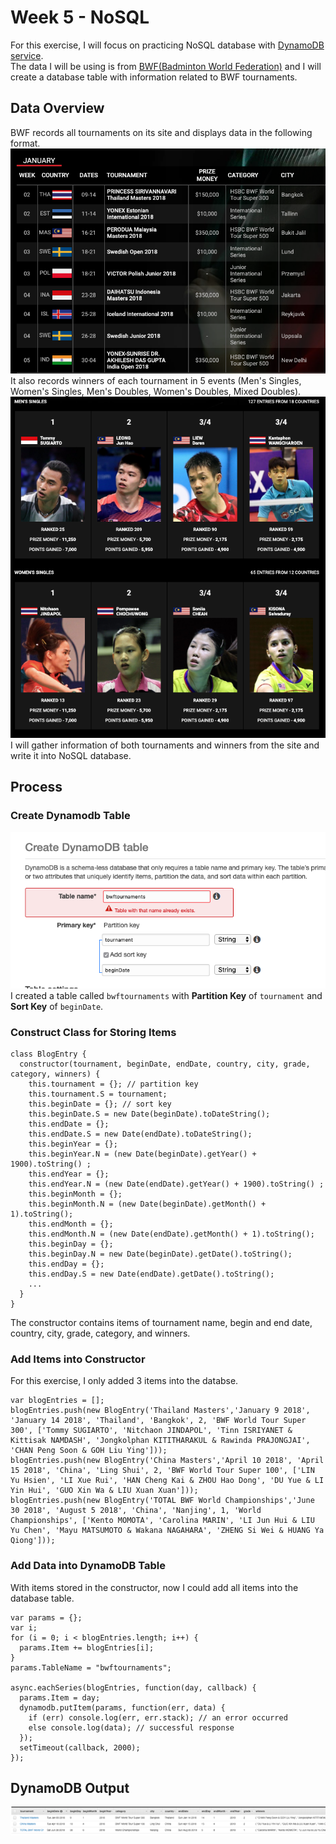 # Week 5 - NoSQL
For this exercise, I will focus on practicing NoSQL database with [DynamoDB service](https://aws.amazon.com/dynamodb/).<br/>
The data I will be using is from [BWF(Badminton World Federation)](https://aws.amazon.com/dynamodb/) and I will create a database table with information related to BWF tournaments.
## Data Overview
BWF records all tournaments on its site and displays data in the following format.
![bwf-events](https://github.com/yiranni/data-structures/blob/master/data-structures/week5/bwf-events.png)
It also records winners of each tournament in 5 events (Men's Singles, Women's Singles, Men's Doubles, Women's Doubles, Mixed Doubles).
![winners](https://github.com/yiranni/data-structures/blob/master/data-structures/week5/bwf-winners.png)
I will gather information of both tournaments and winners from the site and write it into NoSQL database.

## Process
### Create Dynamodb Table
![create table](https://github.com/yiranni/data-structures/blob/master/data-structures/week5/dynamodb-create.png)
I created a table called `bwftournaments` with **Partition Key** of `tournament` and **Sort Key** of `beginDate`.
### Construct Class for Storing Items
```
class BlogEntry {
  constructor(tournament, beginDate, endDate, country, city, grade, category, winners) {
    this.tournament = {}; // partition key
    this.tournament.S = tournament;
    this.beginDate = {}; // sort key
    this.beginDate.S = new Date(beginDate).toDateString();
    this.endDate = {};
    this.endDate.S = new Date(endDate).toDateString();
    this.beginYear = {}; 
    this.beginYear.N = (new Date(beginDate).getYear() + 1900).toString() ;
    this.endYear = {};
    this.endYear.N = (new Date(endDate).getYear() + 1900).toString() ;
    this.beginMonth = {};
    this.beginMonth.N = (new Date(beginDate).getMonth() + 1).toString();
    this.endMonth = {};
    this.endMonth.N = (new Date(endDate).getMonth() + 1).toString();
    this.beginDay = {};
    this.beginDay.N = new Date(beginDate).getDate().toString();
    this.endDay = {};
    this.endDay.S = new Date(endDate).getDate().toString();
    ...
  }
}
```
The constructor contains items of tournament name, begin and end date, country, city, grade, category, and winners.

### Add Items into Constructor
For this exercise, I only added 3 items into the databse.
```
var blogEntries = [];
blogEntries.push(new BlogEntry('Thailand Masters','January 9 2018', 'January 14 2018', 'Thailand', 'Bangkok', 2, 'BWF World Tour Super 300', ['Tommy SUGIARTO', 'Nitchaon JINDAPOL', 'Tinn ISRIYANET & Kittisak NAMDASH', 'Jongkolphan KITITHARAKUL & Rawinda PRAJONGJAI', 'CHAN Peng Soon & GOH Liu Ying']));
blogEntries.push(new BlogEntry('China Masters','April 10 2018', 'April 15 2018', 'China', 'Ling Shui', 2, 'BWF World Tour Super 100', ['LIN Yu Hsien', 'LI Xue Rui', 'HAN Cheng Kai & ZHOU Hao Dong', 'DU Yue & LI Yin Hui', 'GUO Xin Wa & LIU Xuan Xuan']));
blogEntries.push(new BlogEntry('TOTAL BWF World Championships','June 30 2018', 'August 5 2018', 'China', 'Nanjing', 1, 'World Championships', ['Kento MOMOTA', 'Carolina MARIN', 'LI Jun Hui & LIU Yu Chen', 'Mayu MATSUMOTO & Wakana NAGAHARA', 'ZHENG Si Wei & HUANG Ya Qiong']));
```
### Add Data into DynamoDB Table
With items stored in the constructor, now I could add all items into the database table.
```
var params = {};
var i;
for (i = 0; i < blogEntries.length; i++) {
  params.Item += blogEntries[i];
}
params.TableName = "bwftournaments";

async.eachSeries(blogEntries, function(day, callback) {
  params.Item = day;
  dynamodb.putItem(params, function(err, data) {
    if (err) console.log(err, err.stack); // an error occurred
    else console.log(data); // successful response
  });
  setTimeout(callback, 2000);
});
```


## DynamoDB Output
![output](https://github.com/yiranni/data-structures/blob/master/data-structures/week5/dynamodb-output.png)